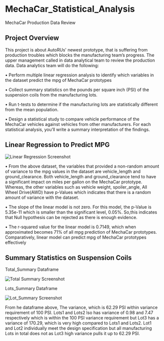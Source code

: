 # MechaCar_Statistical_Analysis
MechaCar Production Data Review

## Project Overview
This project is about AutoRUs' newest prototype, that is suffering from production troubles which blocks the manufacturing team’s progress. The upper management called in data analytical team to review the production data. Data analytics team will do the following:

•	Perform multiple linear regression analysis to identify which variables in the dataset predict the mpg of MechaCar prototypes

•	Collect summary statistics on the pounds per square inch (PSI) of the suspension coils from the manufacturing lots.

•	Run t-tests to determine if the manufacturing lots are statistically different from the mean population.

•	Design a statistical study to compare vehicle performance of the MechaCar vehicles against vehicles from other manufacturers. For each statistical analysis, you’ll write a summary interpretation of the findings.

## Linear Regression to Predict MPG
![Linear Regression Screenshot ](https://user-images.githubusercontent.com/105121697/185819719-e128fe8a-0884-4e76-b57b-350e6fcaa7ba.png)

•	From the above dataset, the variables that provided a non-random amount of variance to the mpg values in the dataset are vehicle_length and ground_clearance. Both vehicle_length and ground_clearance tend to have a significant impact on miles per gallon on the MechaCar prototype. Whereas, the other variables such as vehicle weight, spoiler_angle, All Wheel Drive(AWD) have p-Values which indicates that there is a random amount of variance with the dataset.

•	The slope of the linear model is not zero. For this model, the p-Value is 5.35e-11 which is smaller than the significant level, 0.05%. So,this indicates that Null hypothesis can be rejected as there is enough evidence.

•	The r-squared value for the linear model is 0.7149, which when approximated becomes 71% of all mpg prediction of MechaCar prototypes. Comparatively, linear model can predict mpg of MechaCar prototypes effectively


## Summary Statistics on Suspension Coils
Total_Summary Dataframe

![Total Summary Screenshot ](https://user-images.githubusercontent.com/105121697/185826144-5427ca0c-d2f7-40f5-b2b0-35cc6afe6eb6.png)

Lots_Summary Dataframe

![Lot_Summary Screenshot](https://user-images.githubusercontent.com/105121697/185826293-3f5c2297-fce3-422f-9313-0555842f67d7.png)

From he dataframe above, The variance, which is 62.29 PSI within variance requirement of 100 PSI. Lots1 and Lots2 lso has variance of 0.98 and 7.47 respectively which is within the 100 PSI variance requirement but Lot3 has a variance of 170.29, which is very high compared to Lots1 and Lots2. Lot1 and Lot2 individually meet the design specification but all manufacturing Lots in total does not as Lot3 high variance pulls it up to 62.29 PSI.


